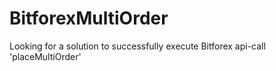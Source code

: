 # BitforexMultiOrder
Looking for a solution to successfully execute Bitforex api-call 'placeMultiOrder'
